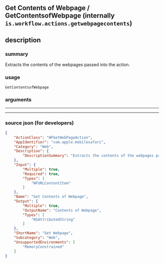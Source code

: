 
## Get Contents of Webpage / GetContentsofWebpage (internally `is.workflow.actions.getwebpagecontents`)


## description

### summary

Extracts the contents of the webpages passed into the action.


### usage
```
GetContentsofWebpage 
```

### arguments

---



---

### source json (for developers)

```json
{
	"ActionClass": "WFGetWebPageAction",
	"AppIdentifier": "com.apple.mobilesafari",
	"Category": "Web",
	"Description": {
		"DescriptionSummary": "Extracts the contents of the webpages passed into the action."
	},
	"Input": {
		"Multiple": true,
		"Required": true,
		"Types": [
			"WFURLContentItem"
		]
	},
	"Name": "Get Contents of Webpage",
	"Output": {
		"Multiple": true,
		"OutputName": "Contents of Webpage",
		"Types": [
			"NSAttributedString"
		]
	},
	"ShortName": "Get Webpage",
	"Subcategory": "Web",
	"UnsupportedEnvironments": [
		"MemoryConstrained"
	]
}
```
